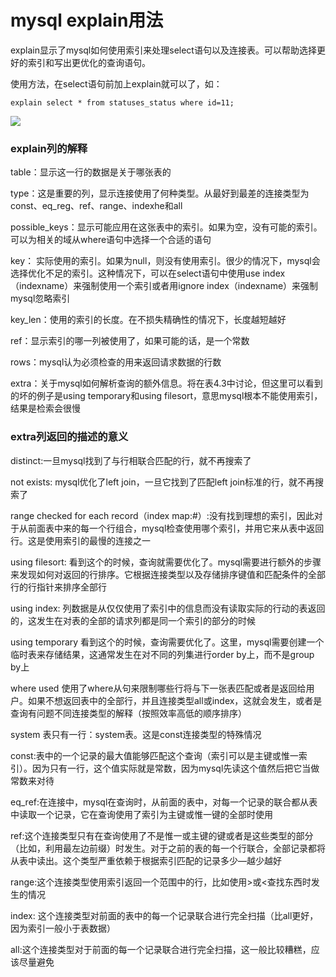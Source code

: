 # mysql explain用法

explain显示了mysql如何使用索引来处理select语句以及连接表。可以帮助选择更好的索引和写出更优化的查询语句。

使用方法，在select语句前加上explain就可以了，如：

    explain select * from statuses_status where id=11;

![](http://biang.io/biangpic/blog/59e003712c2cbb06a118ba7f8129002e.png)

### explain列的解释

table：显示这一行的数据是关于哪张表的

type：这是重要的列，显示连接使用了何种类型。从最好到最差的连接类型为const、eq\_reg、ref、range、indexhe和all

possible\_keys：显示可能应用在这张表中的索引。如果为空，没有可能的索引。可以为相关的域从where语句中选择一个合适的语句

key： 实际使用的索引。如果为null，则没有使用索引。很少的情况下，mysql会选择优化不足的索引。这种情况下，可以在select语句中使用use index（indexname）来强制使用一个索引或者用ignore index（indexname）来强制mysql忽略索引

key\_len：使用的索引的长度。在不损失精确性的情况下，长度越短越好

ref：显示索引的哪一列被使用了，如果可能的话，是一个常数

rows：mysql认为必须检查的用来返回请求数据的行数

extra：关于mysql如何解析查询的额外信息。将在表4.3中讨论，但这里可以看到的坏的例子是using temporary和using filesort，意思mysql根本不能使用索引，结果是检索会很慢

### extra列返回的描述的意义

distinct:一旦mysql找到了与行相联合匹配的行，就不再搜索了

not exists: mysql优化了left join，一旦它找到了匹配left join标准的行，就不再搜索了

range checked for each record（index map:#）:没有找到理想的索引，因此对于从前面表中来的每一个行组合，mysql检查使用哪个索引，并用它来从表中返回行。这是使用索引的最慢的连接之一

using filesort: 看到这个的时候，查询就需要优化了。mysql需要进行额外的步骤来发现如何对返回的行排序。它根据连接类型以及存储排序键值和匹配条件的全部行的行指针来排序全部行

using index: 列数据是从仅仅使用了索引中的信息而没有读取实际的行动的表返回的，这发生在对表的全部的请求列都是同一个索引的部分的时候

using temporary 看到这个的时候，查询需要优化了。这里，mysql需要创建一个临时表来存储结果，这通常发生在对不同的列集进行order by上，而不是group by上

where used 使用了where从句来限制哪些行将与下一张表匹配或者是返回给用户。如果不想返回表中的全部行，并且连接类型all或index，这就会发生，或者是查询有问题不同连接类型的解释（按照效率高低的顺序排序）

system 表只有一行：system表。这是const连接类型的特殊情况

const:表中的一个记录的最大值能够匹配这个查询（索引可以是主键或惟一索引）。因为只有一行，这个值实际就是常数，因为mysql先读这个值然后把它当做常数来对待

eq\_ref:在连接中，mysql在查询时，从前面的表中，对每一个记录的联合都从表中读取一个记录，它在查询使用了索引为主键或惟一键的全部时使用

ref:这个连接类型只有在查询使用了不是惟一或主键的键或者是这些类型的部分（比如，利用最左边前缀）时发生。对于之前的表的每一个行联合，全部记录都将从表中读出。这个类型严重依赖于根据索引匹配的记录多少—越少越好

range:这个连接类型使用索引返回一个范围中的行，比如使用>或<查找东西时发生的情况

index: 这个连接类型对前面的表中的每一个记录联合进行完全扫描（比all更好，因为索引一般小于表数据）

all:这个连接类型对于前面的每一个记录联合进行完全扫描，这一般比较糟糕，应该尽量避免
